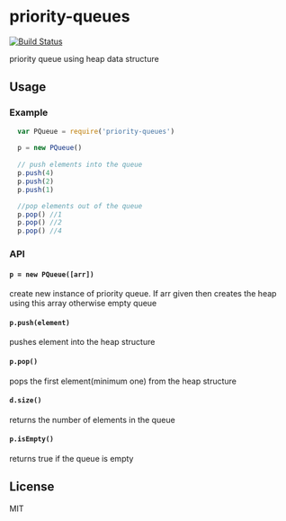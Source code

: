 # priority-queues

[![Build Status](https://travis-ci.org/incessantmeraki/priority-queues.svg?branch=master)](https://travis-ci.org/incessantmeraki/priority-queues)

priority queue using heap data structure

## Usage

### Example

```js
  var PQueue = require('priority-queues')
  
  p = new PQueue()
  
  // push elements into the queue
  p.push(4)
  p.push(2)
  p.push(1)

  //pop elements out of the queue
  p.pop() //1
  p.pop() //2
  p.pop() //4
```

### API

#### `p = new PQueue([arr])`
create new instance of priority queue. If arr given then creates the heap using this array otherwise empty queue

#### `p.push(element)`
pushes element into the heap structure

#### `p.pop()`
pops the first element(minimum one) from the heap structure

#### `d.size()`
returns the number of elements in the queue

#### `p.isEmpty()`
returns true if the queue is empty

## License

MIT
